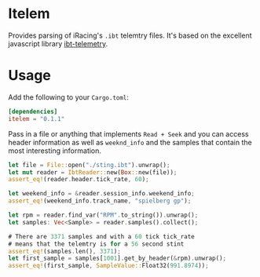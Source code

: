 # Itelem

Provides parsing of iRacing's `.ibt` telemtry files. It's based on the excellent javascript library [ibt-telemetry](https://github.com/SkippyZA/ibt-telemetry).

# Usage
Add the following to your `Cargo.toml`:
```toml
[dependencies]
itelem = "0.1.1"
```
Pass in a file or anything that implements `Read + Seek` and you can access header information as well as `weeknd_info` and the samples that contain the most interesting information.
```rust
let file = File::open("./sting.ibt").unwrap();
let mut reader = IbtReader::new(Box::new(file));
assert_eq!(reader.header.tick_rate, 60);

let weekend_info = &reader.session_info.weekend_info;
assert_eq!(weekend_info.track_name, "spielberg gp");

let rpm = reader.find_var("RPM".to_string()).unwrap();
let samples: Vec<Sample> = reader.samples().collect();

# There are 3371 samples and with a 60 tick tick_rate
# means that the telemtry is for a 56 second stint
assert_eq!(samples.len(), 3371);
let first_sample = samples[1001].get_by_header(&rpm).unwrap();
assert_eq!(first_sample, SampleValue::Float32(991.8974));
```
